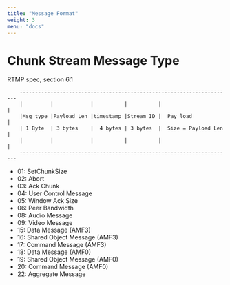```yaml
---
title: "Message Format"
weight: 3
menu: "docs"
---
```


<h1>Chunk Stream Message Type</h1>
RTMP spec, section 6.1 

```
    ---------------------------------------------------------------------
    |         |            |          |          |                      |
    |Msg type |Payload Len |timestamp |Stream ID |  Pay load            |
    | 1 Byte  | 3 bytes    |  4 bytes | 3 bytes  |  Size = Payload Len  |
    |         |            |          |          |                      |
    ---------------------------------------------------------------------
```

* 01: SetChunkSize
* 02: Abort
* 03: Ack Chunk
* 04: User Control Message
* 05: Window Ack Size
* 06: Peer Bandwidth
* 08: Audio Message
* 09: Video Message
* 15: Data Message (AMF3)
* 16: Shared Object Message (AMF3)
* 17: Command Message (AMF3)
* 18: Data Message (AMF0)
* 19: Shared Object Message (AMF0)
* 20: Command Message (AMF0)
* 22: Aggregate Message
